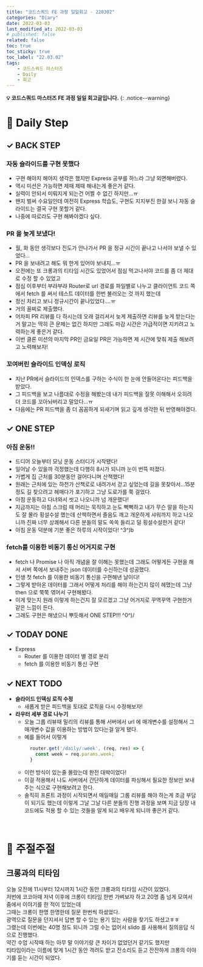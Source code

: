 ```yaml
---
title: "코드스쿼드 FE 과정 일일회고 - 220302"
categories: "Diary"
date: 2022-03-03
last_modified_at: 2022-03-03
# published: false
related: false
toc: true
toc_sticky: true
toc_label: "22.03.02"
tags:
    - 코드스쿼드 마스터즈
    - Daily
    - 회고
---
```

__💡 코드스쿼드 마스터즈 FE 과정 일일 회고글입니다.__
{: .notice--warning}

# __💭 Daily Step__
## __✓ BACK STEP__
### __자동 슬라이드를 구현 못했다__
- 구현 해야지 해야지 생각은 했지만 Express 공부를 하느라 그냥 외면해버렸다.
- 역시 미션은 가능하면 제때 제때 해내는게 좋은거 같다.
- 실력이 안되서 미뤄지게 되는건 어쩔 수 없긴 하지만...ㅠ
- 왠지 벌써 수요일인데 여전히 Express 학습도, 구현도 지지부진 한걸 보니 자동 슬라이드는 결국 구현 못할거 같다.
- 나중에 따로라도 구현 해봐야겠다 싶다.

### __PR 을 늦게 보냈다!__
- 월, 화 동안 생각보다 진도가 안나가서 PR 을 정규 시간이 끝나고 나서야 보낼 수 있었다...
- PR 을 보내려고 해도 뭐 한게 있어야 보내지...ㅠ
- 오전에는 또 크롱과의 티타임 시간도 있었어서 점심 먹고나서야 코드를 좀 더 제대로 수정 할 수 있었고
- 점심 이후부터 부랴부랴 Router로 url 경로를 파일별로 나누고 클라이언트 코드 쪽에서 fetch 를 써서 테스트 데이터를 한번 불러오는 것 까지 했는데
- 정신 차리고 보니 정규시간이 끝나있었다....ㅠ
- 거의 꼴찌로 제출했다.
- 어차피 PR 리뷰를 다 하시는데 오래 걸리셔서 늦게 제출하면 리뷰를 늦게 받는다는거 말고는 딱히 큰 문제는 없긴 하지만 그래도 마감 시간은 가급적이면 지키려고 노력하는게 좋은거 같다.
- 이번 클론 미션의 마지막 PR인 금요일 PR은 가능하면 제 시간에 맞춰 제출 해보려고 노력해보자!

### __꼬여버린 슬라이드 인덱싱 로직__
- 지난 PR에서 슬라이드의 인덱스를 구하는 수식이 한 눈에 안들어온다는 피드백을 받았다.
- 그 피드백을 보고 나름대로 수정을 해봤는데 내가 피드백을 잘못 이해해서 오히려 더 코드를 꼬아놔버리고 말았다...ㅠ
- 다음에는 PR 피드백을 좀 더 꼼꼼하게 되새기며 읽고 깊게 생각한 뒤 반영해야겠다.

## __✓ ONE STEP__
### __아침 운동!!__
- 드디어 오늘부터 모닝 운동 스터디가 시작됐다!
- 일어날 수 있을까 걱정했는데 다행히 8시가 되니까 눈이 번뜩 떠졌다.
- 가볍게 집 근처를 30분동안 걸어다니며 산책했다!
- 원래는 근처에 있는 하천가 산책로로 내려가서 걷고 싶었는데 길을 못찾아서...15분 정도 길 찾으려고 헤매다가 포기하고 그냥 도로가를 쭉 걸었다.
- 아침 운동하고 다녀와서 씻고 나오니까 넘 개운했다!
- 지금까지는 아침 스크럼 때 머리는 묵직하고 눈도 뻑뻑하고 내가 무슨 말을 하는지도 잘 몰라 횡설수설 했는데 산책하면서 졸음도 깨고 개운하게 샤워까지 하고 나오니까 진짜 너무 상쾌해서 다른 분들의 말도 쏙쏙 들리고 덜 횡설수설한거 같다!
- 아침 운동 덕분에 기분 좋은 하루의 시작이었다! ^3^)b

### __fetch를 이용한 비동기 통신 어거지로 구현__
- fetch 나 Promise 나 아직 개념을 잘 이해는 못했는데 그래도 어떻게든 구현을 해서 서버 쪽에서 보내주는 json 데이터를 수신하는데 성공했다.
- 인생 첫 fetch 를 이용한 비동기 통신을 구현해낸 날이다!
- 그렇게 받아온 데이터를 그래서 어떻게 처리를 해야 하는건지 많이 헤맸는데 그냥 then 으로 쭉쭉 엮어서 구현해봤다.
- 이게 맞는지 원래 이렇게 하는건지 잘 모르겠고 그냥 어거지로 꾸역꾸역 구현한거 같은 느낌이 든다.
- 그래도 구현은 해냈으니 뿌듯해서 ONE STEP!!! ^0^)/

## __✓ TODAY DONE__
- Express
  - Router 를 이용한 데이터 별 경로 분리
  - fetch 를 이용한 비동기 통신 구현

## __✓ NEXT TODO__
- __슬라이드 인덱싱 로직 수정__
  - 새롭게 받은 피드백을 토대로 로직을 다시 수정해보자!
- __라우터 세부 경로 나누기__
  - 오늘 그룹 리뷰때 밀리의 리뷰를 통해 서버에서 url 에 매개변수를 설정해서 그 매개변수 값을 이용하는 방법이 있다는걸 알게 됐다.
  - 예를 들어서 이렇게
    ```js
      router.get('/daily/:week', (req, res) => {
        const week = req.params.week;
      }
    ```
  - 이런 방식이 있는줄 몰랐는데 완전 대박이었다!
  - 이걸 적용해서 나도 서버에서 간단하게 데이터를 파싱해서 필요한 정보만 보내주는 식으로 구현해보려고 한다.
  - 솔직히 프론트 과정이 시작되면서 매일매일 그룹 리뷰를 해야 하는게 조금 부담이 되기도 했는데 이렇게 그날 그날 다른 분들의 진행 과정을 보며 지금 당장 내 코드에도 적용 할 수 있는 것들을 알게 되고 배우게 되니까 좋은거 같다.

<br>

# __💬 주절주절__
## __크롱과의 티타임__
오늘 오전에 11시부터 12시까지 1시간 동안 크롱과의 티타임 시간이 있었다.  
저번에 코코아때 저녁 이후에 크롱이 티타임 한번 가벼보자 하고 20명 좀 넘게 모여서 줌에서 이야기를 한 적이 있었는데  
그때는 크롱이 한명 한명한테 질문 한번씩 하셨었다.  
광역으로 질문을 던지셔서 답변 할 수 있는 용기 있는 사람을 찾기도 하셨고ㅎㅎ  
그랬는데 이번에는 40명 정도 되니까 그럴 수는 없어서 slido 를 사용해서 질의응답 식으로 진행했다.  
약간 수업 시작때 하는 아무 말 이야기랑 큰 차이가 없었던거 같기도 했지만  
티타임이라는 이름에 맞게 1시간 동안 격려도 받고 잔소리도 듣고 잔잔하게 크롱의 이야기를 듣는 시간이 되었다.